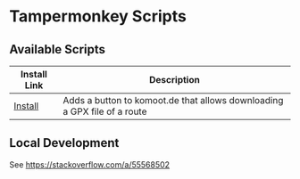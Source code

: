 # Tampermonkey Scripts

## Available Scripts

| Install Link                                                                               | Description                                                              |
| ------------------------------------------------------------------------------------------ | ------------------------------------------------------------------------ |
| [Install](https://github.com/foxylion/tampermonkey/raw/master/komoot-gpx-exporter.user.js) | Adds a button to komoot.de that allows downloading a GPX file of a route |

## Local Development

See https://stackoverflow.com/a/55568502
